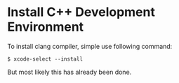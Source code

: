 # Install C++ Development Environment

To install clang compiler, simple use following command:
```shell
$ xcode-select --install
```

But most likely this has already been done.
